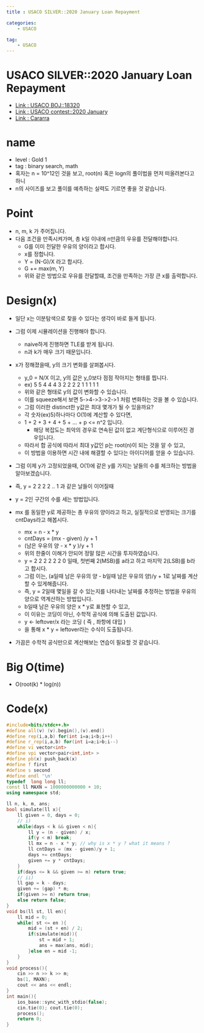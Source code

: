 ```yaml
---
title : USACO SILVER::2020 January Loan Repayment

categories:
    - USACO

tag:
    - USACO
---
```

# USACO SILVER::2020 January Loan Repayment
- [Link : USACO BOJ::18320](https://www.acmicpc.net/problem/18320)
- [Link : USACO contest::2020 January](http://www.usaco.org/index.php?page=jan20results)
- [Link : Cararra](https://www.youtube.com/watch?v=y0RXzY1M5a4)

# name

- level : Gold 1
- tag : binary search, math
- 혹자는 n = 10^12인 것을 보고, root(n) 혹은 logn의 풀이법을 먼저 떠올려본다고 하니
- n의 사이즈를 보고 풀이를 예측하는 실력도 기르면 좋을 것 같습니다.

# Point
- n, m, k 가 주어집니다.
- 다음 조건을 만족시켜가며, 총 k일 이내에 n만큼의 우유를 전달해야합니다.
  - G를 이미 전달한 우유의 양이라고 합시다.
  - x를 정합니다.
  - Y = (N-G)/X 라고 합시다.
  - G += max(m, Y)
  - 위와 같은 방법으로 우유를 전달할떄, 조건을 만족하는 가장 큰 x를 출력합니다.

# Design(x)
- 일단 x는 이분탐색으로 찾을 수 있다는 생각이 바로 들게 됩니다.
- 그럼 이제 시뮬레이션을 진행해야 합니다.
  - naive하게 진행하면 TLE를 받게 됩니다.
  - n과 k가 매우 크기 때문입니다.
- x가 정해졌을때, y의 크기 변화를 살펴봅시다.
  - y_0 = N/X 이고, y의 값은 y_0보다 점점 작아지는 형태를 띕니다.
  - ex) 5 5 4 4 4 3 2 2 2 2 1 1 1 1 1 
  - 위와 같은 형태로 y의 값이 변화할 수 있습니다.
  - 이를 squeeze해서 보면 5->4->3->2->1 처럼 변화하는 것을 볼 수 있습니다.
  - 그럼 이러한 distinct한 y값은 최대 몇개가 될 수 있을까요?
  - 각 숫자(ex)5)하나마다 O(1)에 계산할 수 있다면,
  - 1 + 2 + 3 + 4 + 5 + ... + p <= n^2 입니다.
    - 해당 복잡도는 최악의 경우로 연속된 값이 없고 계단형식으로 이루어진 경우입니다.
  - 따라서 합 공식에 따라서 최대 y값인 p는 root(n)이 되는 것을 알 수 있고,
  - 이 방법을 이용하면 시간 내에 해결할 수 있다는 아이디어를 얻을 수 있습니다.
- 그럼 이제 y가 고정되었을때, O(1)에 같은 y를 가지는 날들의 수를 체크하는 방법을 알아보겠습니다.
- 즉, y = 2 2 2 2 .. 1 과 같은 날들이 이어질때
- y = 2인 구간의 수를 세는 방법입니다.
- mx 를 동일한 y로 제공하는 총 우유의 양이라고 하고, 실질적으로 반영되는 크기를 cntDays라고 해봅시다.
  - mx = n - x * y
  - cntDays = (mx - given) /y + 1
  - (남은 우유의 양 - x * y )/y + 1
  - 위의 한줄이 이해가 안되어 정말 많은 시간을 투자하였습니다.
  - y = 2 2 2 2 2 2 0 일때, 첫번째 2(MSB)를 a라고 하고 마지막 2(LSB)를 b라고 합시다.
  - 그럼 이는, (a일때 남은 우유의 양 - b일때 남은 우유의 양)/y + 1로 날짜를 계산할 수 있게해줍니다.
  - 즉, y = 2일때 몇일을 갈 수 있는지를 나타내는 날짜를 추정하는 방법을 우유의 양으로 역계산하는 방법입니다.
  - b일때 남은 우유의 양은 x * y로 표현할 수 있고,
  - 이 이유는 코딩이 아닌, 수학적 공식에 의해 도출된 값입니다.
  - y <- leftover/x 라는 코딩 ( 즉 , 좌항에 대입 )
  - 을 통해 x * y = leftover라는 수식이 도출됩니다.

- 가끔은 수학적 공식만으로 계산해보는 연습이 필요할 것 같습니다.

# Big O(time)
- O(root(k) * log(n))

# Code(x)

```cpp
#include<bits/stdc++.h>
#define all(v) (v).begin(),(v).end()
#define rep(i,a,b) for(int i=a;i<b;i++)
#define r_rep(i,a,b) for(int i=a;i>b;i--)
#define vi vector<int>
#define vpi vector<pair<int,int> >
#define pb(x) push_back(x)
#define f first
#define s second
#define endl '\n'
typedef  long long ll;
const ll MAXN = 1000000000000 + 10;
using namespace std;

ll n, k, m, ans;
bool simulate(ll x){
	ll given = 0, days = 0;
	// i)
	while(days < k && given < n){
		ll y = (n - given) / x;
		if(y < m) break;
		ll mx = n - x * y; // why is x * y ? what it means ?
		ll cntDays = (mx - given)/y + 1;
		days += cntDays;
		given += y * cntDays;
	}
	if(days <= k && given >= n) return true;
	// ii)
	ll gap = k - days;
	given += (gap) * m;
	if(given >= n) return true;
	else return false;
}
void bs(ll st, ll en){
	ll mid = 0;
	while( st <= en ){
		mid = (st + en) / 2;
		if(simulate(mid)){
			st = mid + 1;
			ans = max(ans, mid);
		}else en = mid -1;
	}
}
void process(){
	cin >> n >> k >> m;
	bs(1, MAXN);
	cout << ans << endl;
}
int main(){
    ios_base::sync_with_stdio(false);
    cin.tie(0); cout.tie(0);
    process();
    return 0;
}
```

